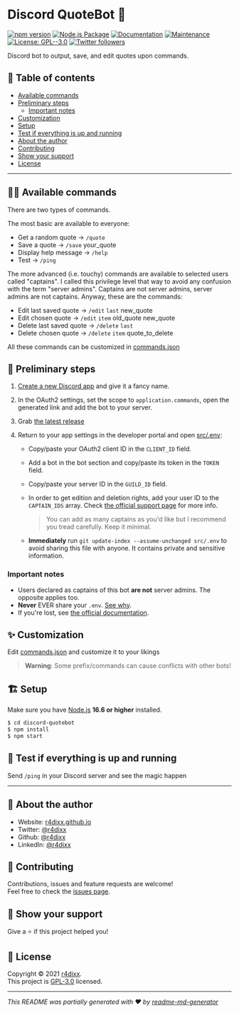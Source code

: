 # Discord QuoteBot 🤖

[![npm version](https://badge.fury.io/js/@angular%2Fdiscord-quotebot.svg)](https://badge.fury.io/js/@r4dixx%2Fdiscord-quotebot) [![Node.js Package](https://github.com/r4dixx/discord-quotebot/actions/workflows/release-package.yml/badge.svg)](https://github.com/r4dixx/discord-quotebot/actions/workflows/release-package.yml) [![Documentation](https://img.shields.io/badge/documentation-yes-brightgreen.svg)](https://github.com/r4dixx/discord-quotebot#readme) [![Maintenance](https://img.shields.io/badge/Maintained%3F-yes-green.svg)](https://github.com/r4dixx/discord-quotebot/graphs/commit-activity) [![License: GPL--3.0](https://img.shields.io/github/license/r4dixx/discord-quotebot)](https://github.com/r4dixx/discord-quotebot/blob/master/LICENSE) [![Twitter followers](https://img.shields.io/twitter/follow/r4dixx.svg?style=social)](https://twitter.com/r4dixx)

Discord bot to output, save, and edit quotes upon commands.

## 📖 Table of contents
- [Available commands](#-available-commands)
- [Preliminary steps](#-preliminary-steps)
   - [Important notes](#important-notes)
- [Customization](#-customization)
- [Setup](#-setup)
- [Test if everything is up and running](#-test-if-everything-is-up-and-running)
- [About the author](#-about-the-author)
- [Contributing](#-contributing)
- [Show your support](#-show-your-support)
- [License](#-license)

***

## 👨‍💻 Available commands

There are two types of commands. 

The most basic are available to everyone:

- Get a random quote → `/quote`
- Save a quote → `/save` your_quote
- Display help message → `/help`
- Test → `/ping`

The more advanced (i.e. touchy) commands are available to selected users called "captains". I called this privilege level that way to avoid any confusion with the term "server admins". Captains are not server admins, server admins are not captains. Anyway, these are the commands:

- Edit last saved quote → `/edit` `last` new_quote
- Edit chosen quote → `/edit` `item` old_quote new_quote
- Delete last saved quote → `/delete` `last`
- Delete chosen quote → `/delete` `item` quote_to_delete

All these commands can be customized in [commands.json](src/config/commands.json)

## 🏁 Preliminary steps

1. [Create a new Discord app](https://discordapp.com/developers/applications/me) and give it a fancy name.

2. In the OAuth2 settings, set the scope to `application.commands`, open the generated link and add the bot to your server.

2. Grab [the latest release](https://github.com/r4dixx/discord-quotebot/releases/latest)

3. Return to your app settings in the developer portal and open [src/.env](src/.env):

    - Copy/paste your OAuth2 client ID in the `CLIENT_ID` field.

    - Add a bot in the bot section and copy/paste its token in the `TOKEN` field.

    - Copy/paste your server ID in the `GUILD_ID` field.
    
    - In order to get edition and deletion rights, add your user ID to the `CAPTAIN_IDS` array. Check [the official support page](https://support.discordapp.com/hc/articles/206346498) for more info.

      > You can add as many captains as you'd like but I recommend you tread carefully. Keep it minimal.

   - **Immediately** run `git update-index --assume-unchanged src/.env` to avoid sharing this file with anyone. It contains private and sensitive information.

### Important notes

- Users declared as captains of this bot **are not** server admins. The opposite applies too.
- **Never** EVER share your `.env`. [See why](https://discordjs.guide/preparations/setting-up-a-bot-application.html#token-leak-scenario).
- If you're lost, see [the official documentation](https://discordjs.guide).

## ✨ Customization

Edit  [commands.json](src/config/commands.json) and customize it to your likings

> **Warning**: Some prefix/commands can cause conflicts with other bots!

## 🏗 Setup

Make sure you have [Node.js](http://nodejs.org/) **16.6 or higher** installed.

```sh
$ cd discord-quotebot
$ npm install
$ npm start
```

## 🧪 Test if everything is up and running

Send `/ping` in your Discord server and see the magic happen

***

## 👤 About the author

* Website: [r4dixx.github.io](https://r4dixx.github.io/)
* Twitter: [@r4dixx](https://twitter.com/r4dixx)
* Github: [@r4dixx](https://github.com/r4dixx)
* LinkedIn: [@r4dixx](https://linkedin.com/in/r4dixx)

## 🤝 Contributing

Contributions, issues and feature requests are welcome!<br />Feel free to check the [issues page](https://github.com/r4dixx/discord-quotebot/issues).

## 🤗 Show your support

Give a ⭐️ if this project helped you!

## 📝 License

Copyright © 2021 [r4dixx](https://github.com/r4dixx).<br />
This project is [GPL-3.0](https://github.com/r4dixx/discord-quotebot/blob/master/LICENSE) licensed.

***

_This README was partially generated with ❤️ by [readme-md-generator](https://github.com/kefranabg/readme-md-generator)_
